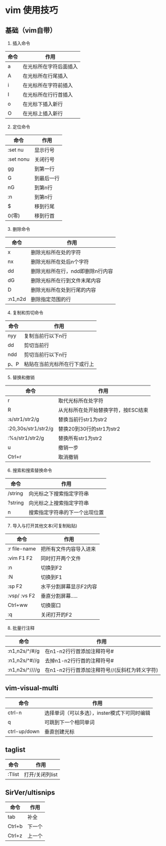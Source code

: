 # vim 使用技巧
## 基础（vim自带）

1. 插入命令

命令|作用
-|-
a|在光标所在字符后面插入
A|在光标所在行尾插入
i|在光标所在字符前插入
I|在光标所在行行首插入
o|在光标下插入新行
O|在光标上插入新行
2. 定位命令

命令|作用
-|-
:set nu|显示行号
:set nonu|关闭行号
gg|到第一行
G|到最后一行
nG|到第n行
:n|到第n行
$|移到行尾
0(零)|移到行首
3. 删除命令

命令|作用
-|-
x|删除光标所在处的字符
nx	|删除光标所在处后n个字符
dd	|删除光标所在行，ndd即删除n行内容
dG	|删除光标所在行到文件末尾内容
D	|删除光标所在处到行尾的内容
:n1,n2d|删除指定范围的行
4. 复制和剪切命令

命令|作用
-|-
nyy	|复制当前行以下n行
dd	|剪切当前行
ndd	|剪切当前行以下n行
p、P|粘贴在当前光标所在行下或行上
5. 替换和撤销

命令|作用
-|-
r	|取代光标所在处字符
R	|从光标所在处开始替换字符，按ESC结束
:s/str1/str2/g |替换当前行str1为str2
:20,30s/str1/str2/g |替换20到30行的str1为str2
:%s/str1/str2/g |替换所有str1为str2
u	|撤销一步
Ctrl+r |取消撤销
6. 搜索和搜索替换命令

命令|作用
-|-
/string|向光标之下搜索指定字符串
?string|向光标之上搜索指定字符串
n	|搜索指定字符串的下一个出现位置
7. 导入与打开其他文本(可复制粘贴)

命令|作用
-|-
:r file-name |把所有文件内容导入进来
:vim F1 F2 |同时打开两个文件
:n |切换到F2
:N |切换到F1
:sp F2 |水平分割屏幕显示F2内容
:vsp/ :vs F2 |垂直分割屏幕.....
Ctrl+ww |切换窗口
:q |关闭打开的F2
8. 批量行注释

命令|作用
-|-
:n1,n2s/^/#/g	|在n1-n2行行首添加注释符号#
:n1,n2s/^#//g	|去掉n1-n2行行首的注释符号#
:n1,n2s/^/\/\//g |在n1-n2行行首添加注释符号//(反斜杠为转义字符)


## vim-visual-multi

命令|作用
-|-
ctrl-n |选择单词（可以多选），inster模式下可同时编辑
q |可跳到下一个相同单词
ctrl-up/down |垂直创建光标

## taglist

命令|作用
-|-
:Tlist |打开/关闭列list

## SirVer/ultisnips

命令|作用
-|-
tab |补全
Ctrl+b |下一个
Ctrl+z |上一个
